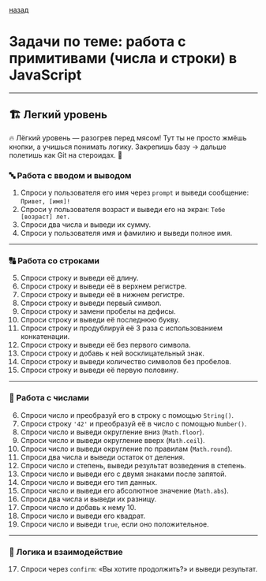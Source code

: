 [назад](pages/menuGitHub.md)

# Задачи по теме:  работа с примитивами (числа и строки) в JavaScript

---


## 🏗 Легкий уровень

🔥 Лёгкий уровень — разогрев перед мясом!
Тут ты не просто жмёшь кнопки, а учишься понимать логику.
Закрепишь базу → дальше полетишь как Git на стероидах. 🚀

### 🔤 Работа с вводом и выводом

1. Спроси у пользователя его имя через `prompt` и выведи сообщение: `Привет, [имя]!`
2. Спроси у пользователя возраст и выведи его на экран: `Тебе [возраст] лет.`
3. Спроси два числа и выведи их сумму.
4. Спроси у пользователя имя и фамилию и выведи полное имя.

---

### 🔠 Работа со строками

5. Спроси строку и выведи её длину.
6. Спроси строку и выведи её в верхнем регистре.
7. Спроси строку и выведи её в нижнем регистре.
8. Спроси строку и выведи первый символ.
9. Спроси строку и замени пробелы на дефисы.
10. Спроси строку и выведи её последнюю букву.
11. Спроси строку и продублируй её 3 раза с использованием конкатенации.
12. Спроси строку и выведи её без первого символа.
13. Спроси строку и добавь к ней восклицательный знак.
14. Спроси строку и выведи количество символов без пробелов.
15. Спроси строку и выведи её первую половину.

---

### 🔢 Работа с числами

6. Спроси число и преобразуй его в строку с помощью `String()`.
7. Спроси строку `'42'` и преобразуй её в число с помощью `Number()`.
8. Спроси число и выведи округление вниз (`Math.floor`).
9. Спроси число и выведи округление вверх (`Math.ceil`).
10. Спроси число и выведи округление по правилам (`Math.round`).
11. Спроси два числа и выведи остаток от деления.
12. Спроси число и степень, выведи результат возведения в степень.
13. Спроси число и выведи его с двумя знаками после запятой.
14. Спроси число и выведи его тип данных.
15. Спроси число и выведи его абсолютное значение (`Math.abs`).
16. Спроси два числа и выведи их разницу.
17. Спроси число и добавь к нему 10.
18. Спроси число и выведи его квадрат.
19. Спроси число и выведи `true`, если оно положительное.

---

### 🔘 Логика и взаимодействие

17. Спроси через `confirm`: «Вы хотите продолжить?» и выведи результат.

